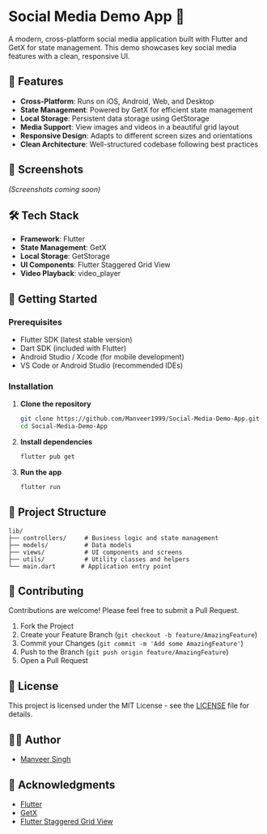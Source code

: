 # Social Media Demo App 📱

A modern, cross-platform social media application built with Flutter and GetX for state management. This demo showcases key social media features with a clean, responsive UI.

## 🚀 Features

- **Cross-Platform**: Runs on iOS, Android, Web, and Desktop
- **State Management**: Powered by GetX for efficient state management
- **Local Storage**: Persistent data storage using GetStorage
- **Media Support**: View images and videos in a beautiful grid layout
- **Responsive Design**: Adapts to different screen sizes and orientations
- **Clean Architecture**: Well-structured codebase following best practices

## 📱 Screenshots
*(Screenshots coming soon)*

## 🛠️ Tech Stack

- **Framework**: Flutter
- **State Management**: GetX
- **Local Storage**: GetStorage
- **UI Components**: Flutter Staggered Grid View
- **Video Playback**: video_player

## 🚀 Getting Started

### Prerequisites

- Flutter SDK (latest stable version)
- Dart SDK (included with Flutter)
- Android Studio / Xcode (for mobile development)
- VS Code or Android Studio (recommended IDEs)

### Installation

1. **Clone the repository**
   ```bash
   git clone https://github.com/Manveer1999/Social-Media-Demo-App.git
   cd Social-Media-Demo-App
   ```

2. **Install dependencies**
   ```bash
   flutter pub get
   ```

3. **Run the app**
   ```bash
   flutter run
   ```

## 📂 Project Structure

```
lib/
├── controllers/     # Business logic and state management
├── models/          # Data models
├── views/           # UI components and screens
├── utils/           # Utility classes and helpers
└── main.dart       # Application entry point
```

## 🤝 Contributing

Contributions are welcome! Please feel free to submit a Pull Request.

1. Fork the Project
2. Create your Feature Branch (`git checkout -b feature/AmazingFeature`)
3. Commit your Changes (`git commit -m 'Add some AmazingFeature'`)
4. Push to the Branch (`git push origin feature/AmazingFeature`)
5. Open a Pull Request

## 📄 License

This project is licensed under the MIT License - see the [LICENSE](LICENSE) file for details.

## 👨‍💻 Author

- [Manveer Singh](https://github.com/Manveer1999)

## 🙏 Acknowledgments

- [Flutter](https://flutter.dev/)
- [GetX](https://pub.dev/packages/get)
- [Flutter Staggered Grid View](https://pub.dev/packages/flutter_staggered_grid_view)
